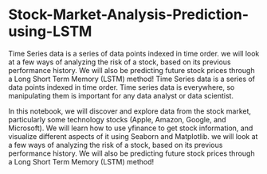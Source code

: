 # Stock-Market-Analysis-Prediction-using-LSTM
Time Series data is a series of data points indexed in time order.  we will look at a few ways of analyzing the risk of a stock, based on its previous performance history. We will also be predicting future stock prices through a Long Short Term Memory (LSTM) method!
Time Series data is a series of data points indexed in time order. Time series data is everywhere, so manipulating them is important for any data analyst or data scientist.

In this notebook, we will discover and explore data from the stock market, particularly some technology stocks (Apple, Amazon, Google, and Microsoft). We will learn how to use yfinance to get stock information, and visualize different aspects of it using Seaborn and Matplotlib. we will look at a few ways of analyzing the risk of a stock, based on its previous performance history. We will also be predicting future stock prices through a Long Short Term Memory (LSTM) method!

